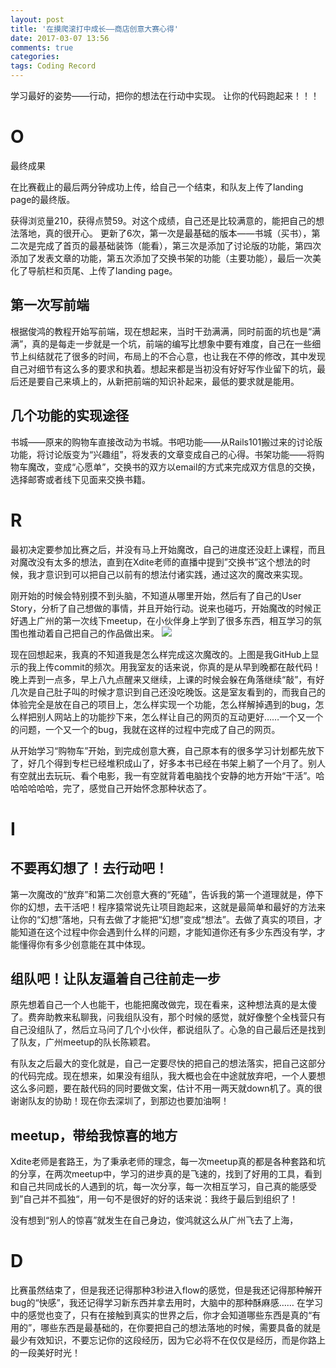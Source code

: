 ```yaml
---
layout: post
title: '在摸爬滚打中成长——商店创意大赛心得'
date: 2017-03-07 13:56
comments: true
categories:  
tags: Coding Record
---
```

学习最好的姿势——行动，把你的想法在行动中实现。
让你的代码跑起来！！！

# O

最终成果

在比赛截止的最后两分钟成功上传，给自己一个结束，和队友上传了landing page的最终版。

获得浏览量210，获得点赞59。对这个成绩，自己还是比较满意的，能把自己的想法落地，真的很开心。
更新了6次，第一次是最基础的版本——书城（买书），第二次是完成了首页的最基础装饰（能看），第三次是添加了讨论版的功能，第四次添加了发表文章的功能，第五次添加了交换书架的功能（主要功能），最后一次美化了导航栏和页尾、上传了landing page。

## 第一次写前端

根据俊鸿的教程开始写前端，现在想起来，当时干劲满满，同时前面的坑也是“满满”，真的是每走一步就是一个坑，前端的编写比想象中要有难度，自己在一些细节上纠结就花了很多的时间，布局上的不合心意，也让我在不停的修改，其中发现自己对细节有这么多的要求和执着。想起来都是当初没有好好写作业留下的坑，最后还是要自己来填上的，从新把前端的知识补起来，最低的要求就是能用。

## 几个功能的实现途径

书城——原来的购物车直接改动为书城。书吧功能——从Rails101搬过来的讨论版功能，将讨论版变为“兴趣组”，将发表的文章变成自己的心得。书架功能——将购物车魔改，变成“心愿单”，交换书的双方以email的方式来完成双方信息的交换，选择邮寄或者线下见面来交换书籍。

# R

最初决定要参加比赛之后，并没有马上开始魔改，自己的进度还没赶上课程，而且对魔改没有太多的想法，直到在Xdite老师的直播中提到”交换书”这个想法的时候，我才意识到可以把自己以前有的想法付诸实践，通过这次的魔改来实现。

刚开始的时候会特别摸不到头脑，不知道从哪里开始，然后有了自己的User Story，分析了自己想做的事情，并且开始行动。说来也碰巧，开始魔改的时候正好遇上广州的第一次线下meetup，在小伙伴身上学到了很多东西，相互学习的氛围也推动着自己把自己的作品做出来。
![](https://ww3.sinaimg.cn/large/006tNbRwgy1fde8hv50tnj305h04ojre.jpg)

现在回想起来，我真的不知道我是怎么样完成这次魔改的。上图是我GitHub上显示的我上传commit的频次。用我室友的话来说，你真的是从早到晚都在敲代码！晚上弄到一点多，早上八九点醒来又继续，上课的时候会躲在角落继续“敲”，有好几次是自己肚子叫的时候才意识到自己还没吃晚饭。这是室友看到的，而我自己的体验完全是放在自己的项目上，怎么样实现一个功能，怎么样解掉遇到的bug，怎么样把别人网站上的功能抄下来，怎么样让自己的网页的互动更好……一个又一个的问题，一个又一个的bug，我就在这样的过程中完成了自己的网页。

从开始学习“购物车”开始，到完成创意大赛，自己原本有的很多学习计划都先放下了，好几个得到专栏已经堆积成山了，好多本书已经在书架上躺了一个月了。别人有空就出去玩玩、看个电影，我一有空就背着电脑找个安静的地方开始“干活”。哈哈哈哈哈哈，完了，感觉自己开始怀念那种状态了。

# I

## 不要再幻想了！去行动吧！

第一次魔改的“放弃”和第二次创意大赛的“死磕”，告诉我的第一个道理就是，停下你的幻想，去干活吧！程序猿常说先让项目跑起来，这就是最简单和最好的方法来让你的“幻想”落地，只有去做了才能把“幻想”变成“想法”。去做了真实的项目，才能知道在这个过程中你会遇到什么样的问题，才能知道你还有多少东西没有学，才能懂得你有多少创意能在其中体现。

## 组队吧！让队友逼着自己往前走一步

原先想着自己一个人也能干，也能把魔改做完，现在看来，这种想法真的是太傻了。费奔助教来私聊我，问我组队没有，那个时候的感觉，就好像整个全栈营只有自己没组队了，然后立马问了几个小伙伴，都说组队了。心急的自己最后还是找到了队友，广州meetup的队长陈颖君。

有队友之后最大的变化就是，自己一定要尽快的把自己的想法落实，把自己这部分的代码完成。现在想来，如果没有组队，我大概也会在中途就放弃吧，一个人要想这么多问题，要在敲代码的同时要做文案，估计不用一两天就down机了。真的很谢谢队友的协助！现在你去深圳了，到那边也要加油啊！

## meetup，带给我惊喜的地方

Xdite老师是套路王，为了秉承老师的理念，每一次meetup真的都是各种套路和坑的分享，在两次meetup中，学习的进步真的是飞速的，找到了好用的工具，看到和自己共同成长的人遇到的坑，每一次分享，每一次相互学习，自己真的能感受到”自己并不孤独“，用一句不是很好的好的话来说：我终于最后到组织了！

没有想到“别人的惊喜”就发生在自己身边，俊鸿就这么从广州飞去了上海，

# D

比赛虽然结束了，但是我还记得那种3秒进入flow的感觉，但是我还记得那种解开bug的“快感”，我还记得学习新东西并拿去用时，大脑中的那种酥麻感……
在学习中的感觉也变了，只有在接触到真实的世界之后，你才会知道哪些东西是真的“有用的”，哪些东西是最基础的，在你要把自己的想法落地的时候，需要具备的就是最少有效知识，不要忘记你的这段经历，因为它必将不在仅仅是经历，而是你路上的一段美好时光！
